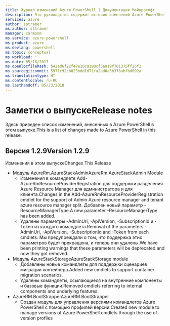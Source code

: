 ```yaml
---
title: Журнал изменений Azure PowerShell | Документация Майкрософт
description: Это руководство содержит историю изменений Azure PowerShell, внесенных в новом выпуске.
services: azure
author: sptramer
ms.author: sttramer
manager: carmonm
ms.service: azure-powershell
ms.product: azure
ms.devlang: powershell
ms.topic: conceptual
ms.workload: ''
ms.date: 05/18/2017
ms.openlocfilehash: b42ad6f22f47e10c9190cf5a919f781375ff26f2
ms.sourcegitcommit: 5971c92cb023bdd1d71fa2ad0a3b378abfbd092a
ms.translationtype: HT
ms.contentlocale: ru-RU
ms.lasthandoff: 05/23/2018
---
```

# <a name="release-notes"></a><span data-ttu-id="d6c2a-103">Заметки о выпуске</span><span class="sxs-lookup"><span data-stu-id="d6c2a-103">Release notes</span></span>

<span data-ttu-id="d6c2a-104">Здесь приведен список изменений, внесенных в Azure PowerShell в этом выпуске.</span><span class="sxs-lookup"><span data-stu-id="d6c2a-104">This is a list of changes made to Azure PowerShell in this release.</span></span>

## <a name="version-129"></a><span data-ttu-id="d6c2a-105">Версия 1.2.9</span><span class="sxs-lookup"><span data-stu-id="d6c2a-105">Version 1.2.9</span></span>

<span data-ttu-id="d6c2a-106">Изменения в этом выпуске</span><span class="sxs-lookup"><span data-stu-id="d6c2a-106">Changes This Release</span></span>

* <span data-ttu-id="d6c2a-107">Модуль AzureRm.AzureStackAdmin</span><span class="sxs-lookup"><span data-stu-id="d6c2a-107">AzureRm.AzureStackAdmin Module</span></span>
    + <span data-ttu-id="d6c2a-108">Изменения в командлете Add-AzureRmResourceProviderRegistration для поддержки разделения Azure Resource Manager для администратора и для клиента.</span><span class="sxs-lookup"><span data-stu-id="d6c2a-108">Changes in the Add-AzureRmResourceProviderRegistration cmdlet for the support of Admin Azure resource manager and tenant azure resource manager split.</span></span> <span data-ttu-id="d6c2a-109">Добавлен новый параметр -ResourceManagerType.</span><span class="sxs-lookup"><span data-stu-id="d6c2a-109">A new parameter -ResourceManagerType has been added.</span></span>
    + <span data-ttu-id="d6c2a-110">Удалены параметры -AdminUri, -ApiVersion, -SubscriptionId и -Token из каждого командлета.</span><span class="sxs-lookup"><span data-stu-id="d6c2a-110">Removal of the parameters -AdminUri, -ApiVersion, -SubscriptionId and -Token from each cmdlets.</span></span> <span data-ttu-id="d6c2a-111">Мы предупреждали о том, что поддержка этих параметров будет прекращена, и теперь они удалены.</span><span class="sxs-lookup"><span data-stu-id="d6c2a-111">We have been printing warnings that these parameters will be deprecated and now they got removed.</span></span>
* <span data-ttu-id="d6c2a-112">Модуль AzureStackStorage</span><span class="sxs-lookup"><span data-stu-id="d6c2a-112">AzureStackStorage module</span></span>
    + <span data-ttu-id="d6c2a-113">Добавлены новые командлеты для поддержки сценариев миграции контейнера.</span><span class="sxs-lookup"><span data-stu-id="d6c2a-113">Added new cmdlets to support container migration scenarios.</span></span>
    + <span data-ttu-id="d6c2a-114">Удалены командлеты, ссылающиеся на внутренние компоненты и базовые функции.</span><span class="sxs-lookup"><span data-stu-id="d6c2a-114">Removed cmdlets referring to internal components and underlying features.</span></span>
* <span data-ttu-id="d6c2a-115">AzureRM.BootStrapper</span><span class="sxs-lookup"><span data-stu-id="d6c2a-115">AzureRM.BootStrapper</span></span>
    + <span data-ttu-id="d6c2a-116">Создан модуль для управления версиями командлетов Azure PowerShell с помощью профилей версии.</span><span class="sxs-lookup"><span data-stu-id="d6c2a-116">Created new module to manage versions of Azure PowerShell cmdlets through the use of version profiles</span></span>